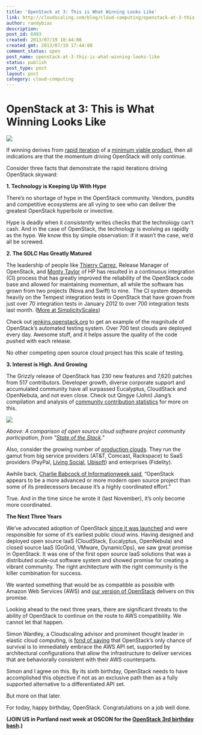 ```yaml
---
title: 'OpenStack at 3: This is What Winning Looks Like'
link: http://cloudscaling.com/blog/cloud-computing/openstack-at-3-this-is-what-winning-looks-like/
author: randybias
description: 
post_id: 6493
created: 2013/07/19 10:44:08
created_gmt: 2013/07/19 17:44:08
comment_status: open
post_name: openstack-at-3-this-is-what-winning-looks-like
status: publish
post_type: post
layout: post
category: cloud-computing
---
```


# OpenStack at 3: This is What Winning Looks Like

![](https://lh5.googleusercontent.com/_iAumNHX0L39ptBhu9JBZ_e76r1sb4qEQNn8MLLCxHQviZgf38bmETZsqpvpkWZjNjQBY64Q8M0qLa9eX-idzh-tlPwbeX1ugPqDwAW7WWtCNDo_WiLa9Vg)

If winning derives from [rapid iteration](http://hbr.org/2013/05/why-the-lean-start-up-changes-everything) of a [minimum viable product](http://en.wikipedia.org/wiki/Minimum_viable_product), then all indications are that the momentum driving OpenStack will only continue.

Consider three facts that demonstrate the rapid iterations driving OpenStack skyward:

**1\. Technology is Keeping Up With Hype**

There’s no shortage of hype in the OpenStack community. Vendors, pundits and competitive ecosystems are all vying to see who can deliver the greatest OpenStack hyperbole or invective.

Hype is deadly when it *consistently* writes checks that the technology can’t cash. And in the case of OpenStack, the technology is evolving as rapidly as the hype. We know this by simple observation: if it wasn’t the case, we’d all be screwed.

**2\. The SDLC Has Greatly Matured**

The leadership of people like [Thierry Carrez](http://engineering.cloudscaling.com/stacker-voices-thierry-carrez-openstack-foundation/), Release Manager of OpenStack, and [Monty Taylor](http://engineering.cloudscaling.com/stacker-voices-monty-taylor-hp/) of HP has resulted in a continuous integration (CI) process that has greatly improved the reliability of the OpenStack code base and allowed for maintaining momentum, all while the software has grown from two projects (Nova and Swift) to nine.  The CI system depends heavily on the Tempest integration tests in OpenStack that have grown from just over 70 integration tests in January 2012 to over 700 integration tests last month. ([More at SimplicityScales]( http://engineering.cloudscaling.com/happy-3rd-birthday-openstack))

Check out [jenkins.openstack.org](http://jenkins.openstack.org) to get an example of the magnitude of OpenStack’s automated testing system. Over 700 test clouds are deployed every day. Awesome stuff, and it helps assure the quality of the code pushed with each release.

No other competing open source cloud project has this scale of testing.

**3\. Interest is High. And Growing**

The Grizzly release of OpenStack has 230 new features and 7,620 patches from 517 contributors. Developer growth, diverse corporate support and accumulated community have all surpassed Eucalyptus, CloudStack and OpenNebula, and not even close. Check out Qingye (John) Jiang’s compilation and analysis of [community contribution statistics](http://www.qyjohn.net/?p=3120) for more on this.

![](https://lh4.googleusercontent.com/DFYfDvvyupY2YdoahFQDsVqDvO8eNTBQmm8BVAFW2Ni2K7lX0oKwem3H3aBX0L28KXpX0W6wSU25IwAq5dMrxhBIQ51JEtIEEywBc2a5JJvxKwdEY4U36AE)

_Above: A comparison of open source cloud software project community participation, from "[State of the Stack](http://www.slideshare.net/randybias/state-of-the-stack-april-2013)."_

Also, consider the growing number of [production clouds](/blog/press-releases/livingsocial-chooses-open-cloud-system/). They run the gamut from big service providers (AT&T, Comcast, Rackspace) to SaaS providers (PayPal, [Living Social](http://cloudscaling.com/blog/press-releases/livingsocial-chooses-open-cloud-system/), [Ubisoft](http://cloudscaling.com/blog/press-releases/ubisoft-chooses-cloudscaling-open-cloud-system/)) and enterprises (Fidelity).

Awhile back, [Charlie Babcock of Informationweek said](http://www.informationweek.com/cloud-computing/infrastructure/openstack-fights-cloud-lock-in-worries/240047880), “OpenStack appears to be a more advanced or more modern open source project than some of its predecessors because it’s a highly coordinated effort.”

True. And in the time since he wrote it (last November), it’s only become more coordinated.

**The Next Three Years**

We’ve advocated adoption of OpenStack [since it was launched](/blog/cloud-computing/does-openstack-change-the-cloud-game/) and were responsible for some of it’s earliest public cloud wins. Having designed and deployed open source IaaS (CloudStack, Eucalyptus, OpenNebula) and closed source IaaS (GoGrid, VMware, DynamicOps), we saw great promise in OpenStack. It was one of the first open source IaaS solutions that was a distributed scale-out software system and showed promise for creating a vibrant community. The right architecture with the right community is the killer combination for success.

We wanted something that would be as compatible as possible with Amazon Web Services (AWS) and [our version of OpenStack](/products/ocs-system-overview/) delivers on this promise.  

Looking ahead to the next three years, there are significant threats to the ability of OpenStack to continue on the route to AWS compatibility. We cannot let that happen.

Simon Wardley, a Cloudscaling advisor and prominent thought leader in elastic cloud computing, is [fond of saying](http://blog.gardeviance.org/2013/07/could-cloudstack-eucalyptus-open-nebula.html) that OpenStack’s only chance of survival is to immediately embrace the AWS API set, supported by architectural configurations that allow the infrastructure to deliver services that are behaviorally consistent with their AWS counterparts.

Simon and I agree on this. By its sixth birthday, OpenStack needs to have accomplished this objective if not as an exclusive path then as a fully supported alternative to a differentiated API set.

But more on that later.

For today, happy birthday, OpenStack. Congratulations on a job well done.

**(JOIN US in Portland next week at OSCON for the [OpenStack 3rd birthday bash](http://openstack3rdbirthday.eventbrite.com/).)**